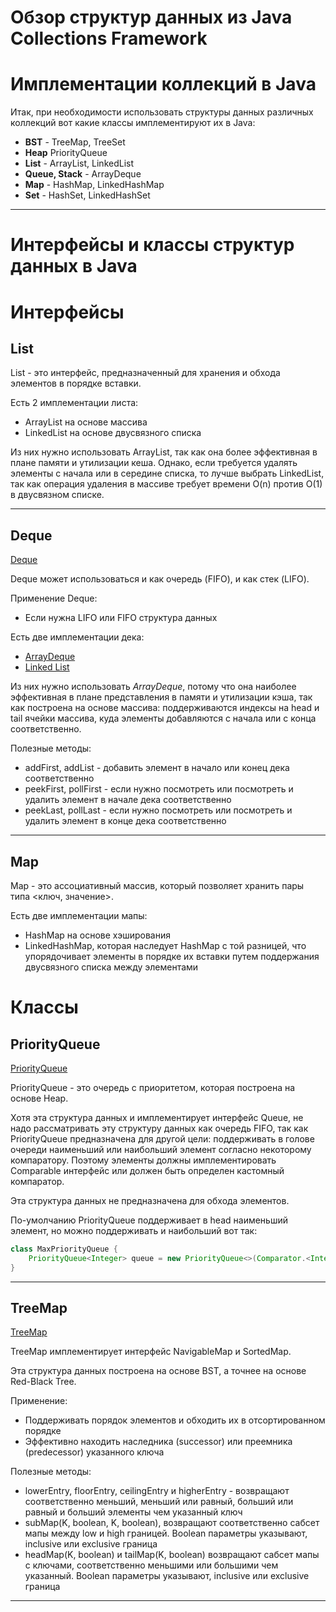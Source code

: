 # Обзор структур данных из Java Collections Framework

# Имплементации коллекций в Java

Итак, при необходимости использовать структуры данных различных коллекций вот какие классы имплементируют их в Java:

- **BST** - TreeMap, TreeSet
- **Heap** PriorityQueue
- **List** - ArrayList, LinkedList
- **Queue, Stack** - ArrayDeque
- **Map** - HashMap, LinkedHashMap
- **Set** - HashSet, LinkedHashSet

---

# Интерфейсы и классы структур данных в Java

# Интерфейсы

## List

List - это интерфейс, предназначенный для хранения и обхода элементов в порядке вставки.

Есть 2 имплементации листа:

- ArrayList на основе массива
- LinkedList на основе двусвязного списка

Из них нужно использовать ArrayList, так как она более эффективная в плане памяти и утилизации кеша. Однако, если
требуется удалять элементы с начала или в середине списка, то лучше выбрать LinkedList, так как операция удаления в
массиве требует времени O(n) против O(1) в двусвязном списке.

---

## Deque

[Deque](https://docs.oracle.com/en/java/javase/11/docs/api/java.base/java/util/Deque.html)

Deque может использоваться и как очередь (FIFO), и как стек (LIFO).

Применение Deque:

- Если нужна LIFO или FIFO структура данных

Есть две имплементации дека:

- [ArrayDeque](https://docs.oracle.com/en/java/javase/11/docs/api/java.base/java/util/ArrayDeque.html)
- [Linked List](https://docs.oracle.com/en/java/javase/11/docs/api/java.base/java/util/LinkedList.html)

Из них нужно использовать *ArrayDeque*, потому что она наиболее эффективная в плане представления в памяти и утилизации
кэша, так как построена на основе массива: поддерживаются индексы на head и tail ячейки массива, куда элементы
добавляются с начала или с конца соответственно.

Полезные методы:

- addFirst, addList - добавить элемент в начало или конец дека соответственно
- peekFirst, pollFirst - если нужно посмотреть или посмотреть и удалить элемент в начале дека соответственно
- peekLast, pollLast - если нужно посмотреть или посмотреть и удалить элемент в конце дека соответственно

---

## Map

Map - это ассоциативный массив, который позволяет хранить пары типа \<ключ, значение>.

Есть две имплементации мапы:

- HashMap на основе хэширования
- LinkedHashMap, которая наследует HashMap с той разницей, что упорядочивает элементы в порядке их вставки путем
  поддержания двусвязного списка между элементами

# Классы

## PriorityQueue

[PriorityQueue](https://docs.oracle.com/en/java/javase/11/docs/api/java.base/java/util/PriorityQueue.html)

PriorityQueue - это очередь с приоритетом, которая построена на основе Heap.

Хотя эта структура данных и имплементирует интерфейс Queue, не надо рассматривать эту структуру данных как очередь FIFO,
так как PriorityQueue предназначена для другой цели: поддерживать в голове очереди наименьший или наибольший элемент
согласно некоторому компаратору. Поэтому элементы должны имплементировать Comparable интерфейс или должен быть определен
кастомный компаратор.

Эта структура данных не предназначена для обхода элементов.

По-умолчанию PriorityQueue поддерживает в head наименьший элемент, но можно поддерживать и наибольший вот так:

```java
class MaxPriorityQueue {
    PriorityQueue<Integer> queue = new PriorityQueue<>(Comparator.<Integer>naturalOrder().reversed());
}
```

---

## TreeMap

[TreeMap](https://docs.oracle.com/en/java/javase/11/docs/api/java.base/java/util/TreeMap.html)

TreeMap имплементирует интерфейс NavigableMap и SortedMap.

Эта структура данных построена на основе BST, а точнее на основе Red-Black Tree.

Применение:

- Поддерживать порядок элементов и обходить их в отсортированном порядке
- Эффективно находить наследника (successor) или преемника (predecessor) указанного ключа

Полезные методы:

- lowerEntry, floorEntry, ceilingEntry и higherEntry - возвращают соответственно меньший, меньший или равный, больший
  или равный и больший элементы чем указанный ключ
- subMap(K, boolean, K, boolean), возвращают соответственно сабсет мапы между low и high границей. Boolean параметры
  указывают, inclusive или exclusive граница
- headMap(K, boolean) и tailMap(K, boolean) возвращают сабсет мапы с ключами, соответственно меньшими или большими чем
  указанный. Boolean параметры указывают, inclusive или exclusive граница

---

